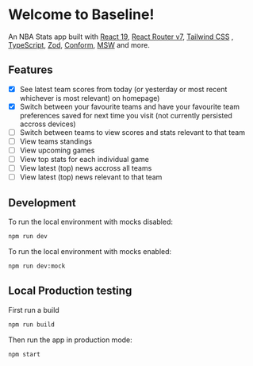 # Welcome to Baseline!

An NBA Stats app built with [React 19](https://react.dev/), [React Router v7](https://reactrouter.com/), [Tailwind CSS](https://tailwindcss.com/) , [TypeScript](https://www.typescriptlang.org/), [Zod](https://zod.dev/), [Conform](https://conform.guide/), [MSW](https://mswjs.io/) and more.

## Features

- [x] See latest team scores from today (or yesterday or most recent whichever is most relevant) on homepage)
- [x] Switch between your favourite teams and have your favourite team preferences saved for next time you visit (not currently persisted accross devices)
- [ ] Switch between teams to view scores and stats relevant to that team
- [ ] View teams standings
- [ ] View upcoming games
- [ ] View top stats for each individual game
- [ ] View latest (top) news accross all teams
- [ ] View latest (top) news relevant to that team

## Development

To run the local environment with mocks disabled:

```sh
npm run dev
```

To run the local environment with mocks enabled:

```sh
npm run dev:mock
```

## Local Production testing

First run a build

```sh
npm run build
```

Then run the app in production mode:

```sh
npm start
```
